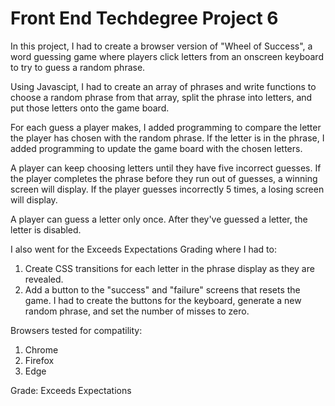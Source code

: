 # Front End Techdegree Project 6 

In this project, I had to create a browser version of "Wheel of Success", a word guessing game where players click letters from an onscreen keyboard to try to guess a random phrase. 

Using Javascipt, I had to create an array of phrases and write functions to choose a random phrase from that array, split the phrase into letters, and put those letters onto the game board. 

For each guess a player makes, I added programming to compare the letter the player has chosen with the random phrase. If the letter is in the phrase, I added programming to update the game board with the chosen letters. 

A player can keep choosing letters until they have five incorrect guesses. If the player completes the phrase before they run out of guesses, a winning screen will display. If the player guesses incorrectly 5 times, a losing screen will display. 

A player can guess a letter only once. After they've guessed a letter, the letter is disabled. 

I also went for the Exceeds Expectations Grading where I had to: 

  1. Create CSS transitions for each letter in the phrase display as they are revealed. 
  2. Add a button to the "success" and "failure" screens that resets the game. I had to create the buttons for the keyboard, generate a new random phrase, and set the number of misses to zero. 

  Browsers tested for compatility: 

  1. Chrome
  2. Firefox
  3. Edge

  Grade: Exceeds Expectations 

